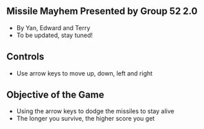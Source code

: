 ## Missile Mayhem Presented by Group 52 2.0
- By Yan, Edward and Terry
- To be updated, stay tuned!

## Controls
- Use arrow keys to move up, down, left and right

## Objective of the Game
- Using the arrow keys to dodge the missiles to stay alive
- The longer you survive, the higher score you get
